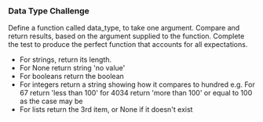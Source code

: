 ### Data Type Challenge

Define a function called data_type, to take one argument. Compare and return results, based on the argument supplied to the function. Complete the test to produce the perfect function that accounts for all expectations.

- For strings, return its length.
- For None return string 'no value'
- For booleans return the boolean
- For integers return a string showing how it compares to hundred e.g. For 67 return 'less than 100' for 4034 return 'more than 100' or equal to 100 as the case may be
- For lists return the 3rd item, or None if it doesn't exist